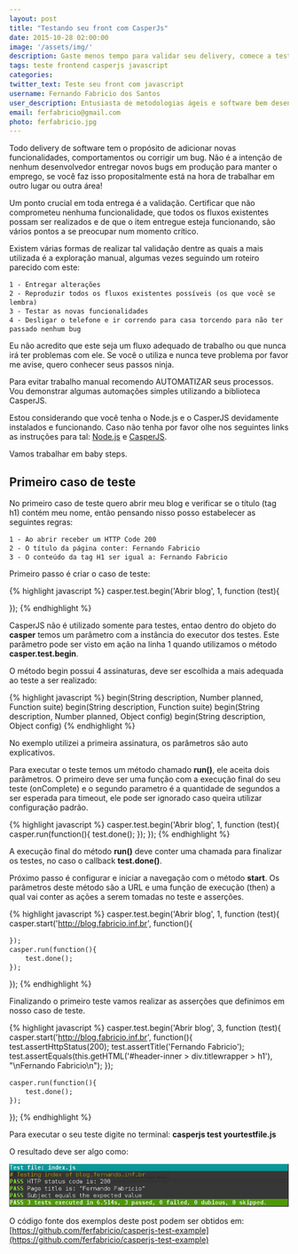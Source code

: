 ```yaml
---
layout: post
title: "Testando seu front com CasperJs"
date: 2015-10-28 02:00:00
image: '/assets/img/'
description: Gaste menos tempo para validar seu delivery, comece a testar seu front
tags: teste frontend casperjs javascript
categories:
twitter_text: Teste seu front com javascript
username: Fernando Fabricio dos Santos
user_description: Entusiasta de metodologias ágeis e software bem desenvolvido!
email: ferfabricio@gmail.com
photo: ferfabricio.jpg
---
```


Todo delivery de software tem o propósito de adicionar novas funcionalidades, comportamentos ou corrigir um bug. Não é a intenção de nenhum desenvolvedor entregar novos bugs em produção para manter o emprego, se você faz isso propositalmente está na hora de trabalhar em outro lugar ou outra área!

Um ponto crucial em toda entrega é a validação. Certificar que não comprometeu nenhuma funcionalidade, que todos os fluxos existentes possam ser realizados e de que o item entregue esteja funcionando, são vários pontos a se preocupar num momento crítico.

Existem várias formas de realizar tal validação dentre as quais a mais utilizada é a exploração manual, algumas vezes seguindo um roteiro parecido com este:

    1 - Entregar alterações
    2 - Reproduzir todos os fluxos existentes possíveis (os que você se lembra)
    3 - Testar as novas funcionalidades
    4 - Desligar o telefone e ir correndo para casa torcendo para não ter passado nenhum bug

Eu não acredito que este seja um fluxo adequado de trabalho ou que nunca irá ter problemas com ele. Se você o utiliza e nunca teve problema por favor me avise, quero conhecer seus passos ninja.

Para evitar trabalho manual recomendo AUTOMATIZAR seus processos. Vou demonstrar algumas automações simples utilizando a biblioteca CasperJS.

Estou considerando que você tenha o Node.js e o CasperJS devidamente instalados e funcionando. Caso não tenha por favor olhe nos seguintes links as instruções para tal: [Node.js](https://nodejs.org/download/) e [CasperJS](http://docs.casperjs.org/en/latest/installation.html).

Vamos trabalhar em baby steps.

## Primeiro caso de teste

No primeiro caso de teste quero abrir meu blog e verificar se o título (tag h1) contém meu nome, então pensando nisso posso estabelecer as seguintes regras:

    1 - Ao abrir receber um HTTP Code 200
    2 - O título da página conter: Fernando Fabricio
    3 - O conteúdo da tag H1 ser igual a: Fernando Fabricio

Primeiro passo é criar o caso de teste:

{% highlight javascript %}
casper.test.begin('Abrir blog', 1, function (test){

});
{% endhighlight %}

CasperJS não é utilizado somente para testes, entao dentro do objeto do **casper** temos um parâmetro com a instância do executor dos testes.
Este parâmetro pode ser visto em ação na linha 1 quando utilizamos o método **casper.test.begin**.

O método begin possui 4 assinaturas, deve ser escolhida a mais adequada ao teste a ser realizado:

{% highlight javascript %}
begin(String description, Number planned, Function suite)
begin(String description, Function suite)
begin(String description, Number planned, Object config)
begin(String description, Object config)
{% endhighlight %}

No exemplo utilizei a primeira assinatura, os parâmetros são auto explicativos.

Para executar o teste temos um método chamado **run()**, ele aceita dois parâmetros. O primeiro deve ser uma função com a execução final do seu teste (onComplete) e o segundo parametro é a quantidade de segundos a ser esperada para timeout, ele pode ser ignorado caso queira utilizar configuração padrão.

{% highlight javascript %}
casper.test.begin('Abrir blog', 1, function (test){
    casper.run(function(){
        test.done();
    });
});
{% endhighlight %}

A execução final do método **run()** deve conter uma chamada para finalizar os testes, no caso o callback **test.done()**.

Próximo passo é configurar e iniciar a navegação com o método **start**. Os parâmetros deste método são a URL e uma função de execução (then) a qual vai conter as ações a serem tomadas no teste e asserções.

{% highlight javascript %}
casper.test.begin('Abrir blog', 1, function (test){
    casper.start('http://blog.fabricio.inf.br', function(){

    });
    casper.run(function(){
        test.done();
    });
});
{% endhighlight %}

Finalizando o primeiro teste vamos realizar as asserções que definimos em nosso caso de teste.

{% highlight javascript %}
casper.test.begin('Abrir blog', 3, function (test){
    casper.start('http://blog.fabricio.inf.br', function(){
        test.assertHttpStatus(200);
        test.assertTitle('Fernando Fabricio');
        test.assertEquals(this.getHTML('#header-inner > div.titlewrapper > h1'), "\nFernando Fabricio\n");
    });

    casper.run(function(){
        test.done();
    });
});
{% endhighlight %}

Para executar o seu teste digite no terminal: **casperjs test yourtestfile.js**

O resultado deve ser algo como:

![Result](/assets/img/posts/testando-frontend/test_result.png)

O código fonte dos exemplos deste post podem ser obtidos em: [https://github.com/ferfabricio/casperjs-test-example](https://github.com/ferfabricio/casperjs-test-example)
